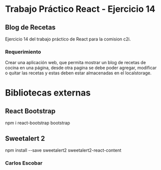 # Trabajo Práctico React - Ejercicio 14
## Blog de Recetas

Ejercicio 14 del trabajo práctico de React para la comision c2i.

### Requerimiento
Crear una aplicación web, que permita mostrar un blog de recetas de cocina en una página, desde otra pagina se debe poder agregar, modificar o quitar las recetas y estas deben estar almacenadas en el localstorage.

# Bibliotecas externas

## React Bootstrap
npm i react-bootstrap bootstrap

## Sweetalert 2
npm install --save sweetalert2 sweetalert2-react-content

### Carlos Escobar